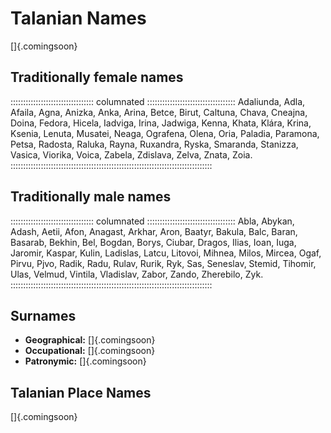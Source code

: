 # Talanian Names

[]{.comingsoon}

## Traditionally female names

::::::::::::::::::::::::::::::::: columnated :::::::::::::::::::::::::::::::::::
Adaliunda, Adla, Afaila, Agna, Anizka, Anka, Arina, Betce, Birut, Caltuna, Chava, Cneajna, Doina, Fedora, Hicela, Iadviga, Irina, Jadwiga, Kenna, Khata, Klára, Krina,
Ksenia, Lenuta, Musatei, Neaga, Ografena, Olena, Oria, Paladia, Paramona, Petsa, Radosta, Raluka, Rayna, Ruxandra, Ryska, Smaranda, Stanizza, Vasica, Viorika, Voica,
Zabela, Zdislava, Zelva, Znata, Zoia.
::::::::::::::::::::::::::::::::::::::::::::::::::::::::::::::::::::::::::::::::

## Traditionally male names

::::::::::::::::::::::::::::::::: columnated :::::::::::::::::::::::::::::::::::
Abla, Abykan, Adash, Aetii, Afon, Anagast, Arkhar, Aron, Baatyr, Bakula, Balc, Baran, Basarab, Bekhin, Bel, Bogdan, Borys, Ciubar, Dragos, Ilias, Ioan, Iuga, Jaromir,
Kaspar, Kulin, Ladislas, Latcu, Litovoi, Mihnea, Milos, Mircea, Ogaf, Pirvu, Pjvo, Radik, Radu, Rulav, Rurik, Ryk, Sas, Seneslav, Stemid, Tihomir, Ulas, Velmud, Vintila,
Vladislav, Zabor, Zando, Zherebilo, Zyk.
::::::::::::::::::::::::::::::::::::::::::::::::::::::::::::::::::::::::::::::::

## Surnames

- **Geographical:** []{.comingsoon}
- **Occupational:** []{.comingsoon}
- **Patronymic:** []{.comingsoon}

## Talanian Place Names

[]{.comingsoon}
